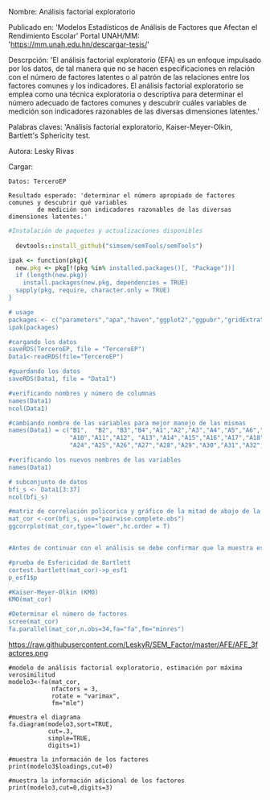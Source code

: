
Nombre: Análisis factorial exploratorio

Publicado en: 'Modelos Estadísticos de Análisis de Factores que Afectan el Rendimiento Escolar' 
Portal UNAH/MM:	'https://mm.unah.edu.hn/descargar-tesis/'

Descrpción: 'El análisis factorial exploratorio (EFA) es un enfoque impulsado por los datos, de
	      tal manera que no se hacen especificaciones en relación con el número de factores
	      latentes o al patrón de las relaciones entre los factores comunes y los indicadores. 
	      El análisis factorial exploratorio se emplea como una técnica exploratoria o descriptiva
	      para determinar el número adecuado de factores comunes y descubrir cuáles variables
	      de medición son indicadores razonables de las diversas dimensiones latentes.'

Palabras claves: 'Análisis factorial exploratorio, Kaiser-Meyer-Olkin, Bartlett's Sphericity test. 

Autora: Lesky Rivas

Cargar: 

	Datos: TerceroEP

	Resultado esperado: 'determinar el número apropiado de factores comunes y descubrir qué variables 
		    de medición son indicadores razonables de las diversas dimensiones latentes.'  
  

```ruby
#Instalación de paquetes y actualizaciones disponibles
  
  devtools::install_github("simsem/semTools/semTools")

ipak <- function(pkg){
  new.pkg <- pkg[!(pkg %in% installed.packages()[, "Package"])]
  if (length(new.pkg)) 
    install.packages(new.pkg, dependencies = TRUE)
  sapply(pkg, require, character.only = TRUE)
}

# usage
packages <- c("parameters","apa","haven","ggplot2","ggpubr","gridExtra","apaTables", "reshape", "GPArotation", "mvtnorm", "psych", "psycho", "psychometric", "lavaan", "nFactors", "semPlot", "lavaan", "MVN", "semTools","polycor","ggcorrplot", "MVN", "car", "moments")
ipak(packages)

#cargando los datos
saveRDS(TerceroEP, file = "TerceroEP")
Data1<-readRDS(file="TerceroEP")

#guardando los datos
saveRDS(Data1, file = "Data1")

#verificando nombres y número de columnas
names(Data1)
ncol(Data1)

#cambiando nombre de las variables para mejor manejo de las mismas
names(Data1) = c("B1",	"B2", "B3","B4","A1","A2","A3","A4","A5","A6","A7","A8","A9",
                 "A10","A11","A12", "A13","A14","A15","A16","A17","A18","A19","A20","A21","A22","A23",
                 "A24","A25","A26","A27","A28","A29","A30","A31","A32","A33","PL")

#verificando los nuevos nombres de las variables
names(Data1)

# subconjunto de datos 
bfi_s <- Data1[3:37] 
ncol(bfi_s)

#matriz de correlación policorica y gráfico de la mitad de abajo de la matriz
mat_cor <-cor(bfi_s, use="pairwise.complete.obs") 
ggcorrplot(mat_cor,type="lower",hc.order = T) 


#Antes de continuar con el análisis se debe confirmar que la muestra es válida para realizar el análisis factorial. Uno de los test que ayudan a validar los datos es el test de adecuación muestral de Kaiser-Meyer-Olkin (KMO), y la prueba de Esfericidad de Bartlett. 

#prueba de Esfericidad de Bartlett
cortest.bartlett(mat_cor)->p_esf1
p_esf1$p

#Kaiser-Meyer-Olkin (KMO)
KMO(mat_cor)  

#Determinar el número de factores
scree(mat_cor)
fa.parallel(mat_cor,n.obs=34,fa="fa",fm="minres")
```

https://raw.githubusercontent.com/LeskyR/SEM_Factor/master/AFE/AFE_3factores.png

```
#modelo de análisis factorial exploratorio, estimación por máxima verosimilitud
modelo3<-fa(mat_cor,
            nfactors = 3,
            rotate = "varimax",
            fm="mle") 

#muestra el diagrama            
fa.diagram(modelo3,sort=TRUE,
           cut=.3,
           simple=TRUE,
           digits=1)

#muestra la información de los factores
print(modelo3$loadings,cut=0)

#muestra la información adicional de los factores 
print(modelo3,cut=0,digits=3) 
```
